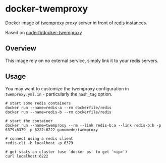 docker-twemproxy
================

Docker image of [twemproxy](https://github.com/twitter/twemproxy) proxy server in front of [redis](http://redis.io/) instances. 

Based on [coderfi/docker-twemproxy](https://github.com/jgoodall/docker-twemproxy)

## Overview

This image rely on no external service, simply link it to your redis servers.

## Usage

You may want to customize the twemproxy configuration in `twemproxy.yml.in` - particularly the `hash_tag` option.

    # start some redis containers
    docker run --name=redis-a --rm dockerfile/redis
    docker run --name=redis-b --rm dockerfile/redis

    # start the container
    docker run --name=twemproxy --rm --link redis-b:a --link redis-b:b -p 6379:6379 -p 6222:6222 ganomede/twemproxy

    # connect using a redis client
    redis-cli -h localhost -p 6379

    # get stats on cluster (use `docker ps` to get `<ip>`)
    curl localhost:6222
